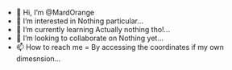 - 👋 Hi, I’m @MardOrange
- 👀 I’m interested in Nothing particular...
- 🌱 I’m currently learning Actually nothing tho!...
- 💞️ I’m looking to collaborate on Nothing yet...
- 📫 How to reach me = By accessing the coordinates if my own dimesnsion...

<!---
MardOrange/MardOrange is a ✨ special ✨ repository because its `README.md` (this file) appears on your GitHub profile.
You can click the Preview link to take a look at your changes.
--->
